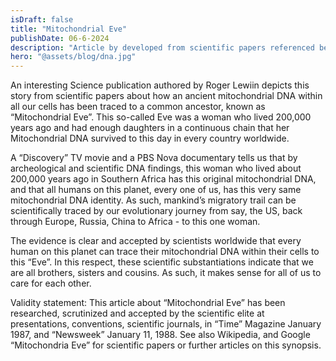 ```yaml
---
isDraft: false
title: "Mitochondrial Eve"
publishDate: 06-6-2024
description: "Article by developed from scientific papers referenced below"
hero: "@assets/blog/dna.jpg"
---
```


An interesting Science publication authored by Roger Lewiin depicts this story from scientific papers about how an ancient mitochondrial DNA within all our cells has been traced to a common ancestor, known as “Mitochondrial Eve”. This so-called Eve was a woman who lived 200,000 years ago and had enough daughters in a continuous chain that her Mitochondrial DNA survived to this day in every country worldwide.

A “Discovery” TV movie and a PBS Nova documentary tells us that by archeological and scientific DNA findings, this woman who lived about 200,000 years ago in Southern Africa has this original mitochondrial DNA, and that all humans on this planet, every one of us, has this very same mitochondrial DNA identity. As such, mankind’s migratory trail can be scientifically traced by our evolutionary journey from say, the US, back through Europe, Russia, China to Africa - to this one woman.

The evidence is clear and accepted by scientists worldwide that every human on this planet can trace their mitochondrial DNA within their cells to this “Eve”. In this respect, these scientific substantiations indicate that we are all brothers, sisters and cousins. As such, it makes sense for all of us to care for each other.

Validity statement: This article about “Mitochondrial Eve” has been researched, scrutinized and accepted by the scientific elite at presentations, conventions, scientific journals, in “Time” Magazine January 1987, and “Newsweek” January 11, 1988. See also Wikipedia, and Google “Mitochondria Eve” for scientific papers or further articles on this synopsis.
